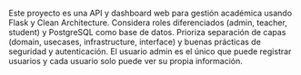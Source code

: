 <!-- Use this file to provide workspace-specific custom instructions to Copilot. For more details, visit https://code.visualstudio.com/docs/copilot/copilot-customization#_use-a-githubcopilotinstructionsmd-file -->

Este proyecto es una API y dashboard web para gestión académica usando Flask y Clean Architecture. Considera roles diferenciados (admin, teacher, student) y PostgreSQL como base de datos. Prioriza separación de capas (domain, usecases, infrastructure, interface) y buenas prácticas de seguridad y autenticación. El usuario admin es el único que puede registrar usuarios y cada usuario solo puede ver su propia información.
